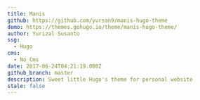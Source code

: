 ```yaml
---
title: Manis
github: https://github.com/yursan9/manis-hugo-theme
demo: https://themes.gohugo.io/theme/manis-hugo-theme/
author: Yurizal Susanto
ssg:
  - Hugo
cms:
  - No Cms
date: 2017-06-24T04:21:19.000Z
github_branch: master
description: Sweet little Hugo's theme for personal website
stale: false
---
```

